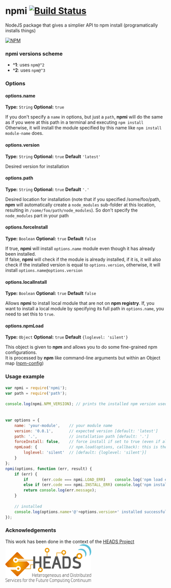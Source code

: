 npmi [![Build Status](https://travis-ci.org/maxleiko/npmi.svg)](https://travis-ci.org/maxleiko/npmi)
====
NodeJS package that gives a simplier API to npm install (programatically installs things)

[![NPM](https://nodei.co/npm/npmi.png?downloads=true&downloadRank=true)](https://nodei.co/npm/npmi/)

### npmi versions scheme
 - **^1**: uses `npm@^2`
 - **^2**: uses `npm@^3`

### Options
#### options.name
__Type:__ `String`
__Optional:__ `true`

If you don't specify a `name` in options, but just a `path`, __npmi__ will do the same as if you were at this path in a terminal and executing `npm install`  
Otherwise, it will install the module specified by this name like `npm install module-name` does.

#### options.version
__Type:__ `String`
__Optional:__ `true`
__Default__ `'latest'`

Desired version for installation

#### options.path
__Type:__ `String`
__Optional:__ `true`
__Default__ `'.'`

Desired location for installation (note that if you specified /some/foo/path, __npm__ will automatically create a `node_modules` sub-folder at this location, resulting in `/some/foo/path/node_modules`). So don't specify the `node_modules` part in your path

#### options.forceInstall
__Type:__ `Boolean`
__Optional:__ `true`
__Default__ `false`

If true, __npmi__ will install `options.name` module even though it has already been installed.  
If false, __npmi__ will check if the module is already installed, if it is, it will also check if the installed version is equal to `options.version`, otherwise, it will install `options.name@options.version`

#### options.localInstall
__Type:__ `Boolean`
__Optional:__ `true`
__Default__ `false`

Allows __npmi__ to install local module that are not on __npm registry__. If, you want to install a local module by specifying its full path in `options.name`, you need to set this to `true`.

#### options.npmLoad
__Type:__ `Object`
__Optional:__ `true`
__Default__ `{loglevel: 'silent'}`

This object is given to __npm__ and allows you to do some fine-grained npm configurations.  
It is processed by __npm__ like command-line arguments but within an Object map ([npm-config](https://www.npmjs.org/doc/misc/npm-config.html))

### Usage example
```js
var npmi = require('npmi');
var path = require('path');

console.log(npmi.NPM_VERSION); // prints the installed npm version used by npmi


var options = {
	name: 'your-module',	// your module name
	version: '0.0.1',		// expected version [default: 'latest']
	path: '.',				// installation path [default: '.']
	forceInstall: false,	// force install if set to true (even if already installed, it will do a reinstall) [default: false]
	npmLoad: {				// npm.load(options, callback): this is the "options" given to npm.load()
		loglevel: 'silent'	// [default: {loglevel: 'silent'}]
	}
};
npmi(options, function (err, result) {
	if (err) {
		if 		(err.code === npmi.LOAD_ERR) 	console.log('npm load error');
		else if (err.code === npmi.INSTALL_ERR) console.log('npm install error');
		return console.log(err.message);
	}

	// installed
	console.log(options.name+'@'+options.version+' installed successfully in '+path.resolve(options.path));
});
```

### Acknowledgements
This work has been done in the context of the [HEADS Project](http://heads-project.eu/)  
![HEADS LOGO](heads-logo.png)
